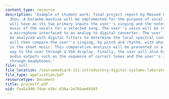```yaml
---
content_type: resource
description: 'Example of student work: final project report by Masood Qazi and Zhongying
  Zhou. A Karaoke machine will be implemented for the purpose of vocal training. It
  will have as its two primary inputs the user''s singing and the notes from the sheet
  music of the vocals for a selected song. The user''s voice will be recorded through
  a microphone interfaced to an analog to digital converter. The user''s song will
  be analyzed with digital filters to determine the local spectral content. The system
  will then compare the user''s singing, by pitch and rhythm, with what is described
  in the sheet music. This comparative analysis will be presented in a meaningful
  way to the user through a VGA display. Finally, the user will also have access to
  audio outputs such as the sequence of correct tones and the user''s recorded voice
  through headphones.'
file: null
file_location: /coursemedia/6-111-introductory-digital-systems-laboratory-spring-2006/faa5a3d0fdaee56c636a2e76bae69103_project7.pdf
file_type: application/pdf
resourcetype: Document
title: project7.pdf
uid: faa5a3d0-fdae-e56c-636a-2e76bae69103
---
```

